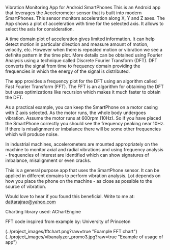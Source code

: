 Vibration Monitoring App for Android SmartPhones
This is an Android app that leverages the Accelerometer sensor that is built into modern SmartPhones. This sensor monitors acceleration along X, Y and Z axes. The App shows a plot of acceleration with time for the selected axis. It allows to select the axis for consideration.

A time domain plot of acceleration gives limited information. It can help detect motion in particular direction and measure amount of motion, velocity, etc. However when there is repeated motion or vibration we see a definite pattern in the time plot. More details can be obtained using Fourier Analysis using a technique called Discrete Fourier Transform (DFT). DFT converts the signal from time to frequency domain providing the frequencies in which the energy of the signal is distributed.

The app provides a frequency plot for the DFT using an algorithm called Fast Fourier Transform (FFT). The FFT is an algorithm for obtaining the DFT but uses optimizations like recursion which makes it much faster to obtain the DFT.

As a practical example, you can keep the SmartPhone on a motor casing with Z axis selected. As the motor runs, the whole body undergoes vibration. Assume the motor runs at 600rpm (10Hz). So if you have placed the SmartPhone correctly you should see the frequency peaking near 10Hz. If there is misalignment or imbalance there will be some other frequencies which will produce noise.

In industrial machines, accelerometers are mounted appropriately on the machine to monitor axial and radial vibrations and using frequency analysis - frequencies of interest are identified which can show signatures of imbalance, misalignment or even cracks.

This is a general purpose app that uses the SmartPhone sensor. It can be applied in different domains to perform vibration analysis. Lot depends on how you place the phone on the machine - as close as possible to the source of vibration.

Would love to hear if you found this beneficial. Write to me at: dattarajrao@yahoo.com 

Charting library used: AChartEngine 

FFT code inspired from example by: University of Princeton 

(../project_images/fftchart.png?raw=true "Example FFT chart")
(../project_images/vibanalyzer_promo3.jpg?raw=true "Example of usage of app")

